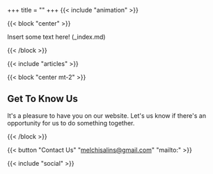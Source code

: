 +++
title = ""
+++
{{< include "animation" >}}

{{< block "center" >}}

Insert some text here! (_index.md)

{{< /block  >}}

{{< include "articles" >}}

{{< block "center mt-2" >}}

## Get To Know Us

It's a pleasure to have you on our website. Let's us know if there's an opportunity for us to do something together.

{{< /block  >}}

{{< button "Contact Us" "melchisalins@gmail.com" "mailto:" >}}

{{< include "social" >}}
